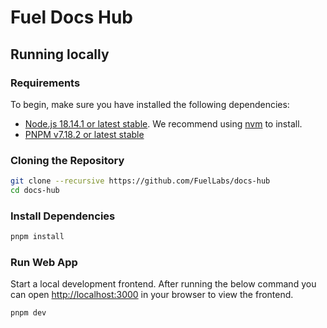 # Fuel Docs Hub

## Running locally

### Requirements

To begin, make sure you have installed the following dependencies:

- [Node.js 18.14.1 or latest stable](https://nodejs.org/en/). We recommend using [nvm](https://github.com/nvm-sh/nvm) to install.
- [PNPM v7.18.2 or latest stable](https://pnpm.io/installation/)

### Cloning the Repository

```sh
git clone --recursive https://github.com/FuelLabs/docs-hub
cd docs-hub
```

### Install Dependencies

```sh
pnpm install
```

### Run Web App

Start a local development frontend. After running the below command you can open [http://localhost:3000](http://localhost:3000) in your browser to view the frontend.

```sh
pnpm dev
```
